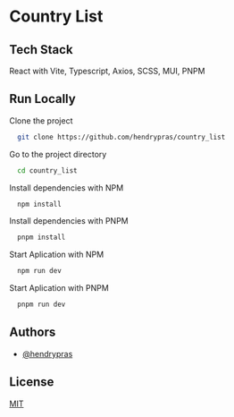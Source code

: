 # Country List

## Tech Stack

React with Vite, Typescript, Axios, SCSS, MUI, PNPM

## Run Locally

Clone the project

```bash
  git clone https://github.com/hendrypras/country_list
```

Go to the project directory

```bash
  cd country_list
```

Install dependencies with NPM

```bash
  npm install
```

Install dependencies with PNPM

```bash
  pnpm install
```

Start Aplication with NPM

```bash
  npm run dev
```

Start Aplication with PNPM

```bash
  pnpm run dev
```

## Authors

- [@hendrypras](https://www.github.com/hendrypras)

## License

[MIT](https://choosealicense.com/licenses/mit/)
